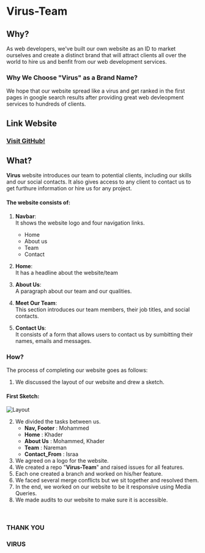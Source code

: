 # Virus-Team

## Why?
As web developers, we've built our own website as an ID to market ourselves and create a distinct brand that will attract clients all over the world to hire us and benfit from our web development services.

### Why We Choose "**Virus**" as a Brand Name?
We hope that our website spread like a virus and get ranked in the first pages in google search results after providing great web devleopment services to hundreds of clients.

## Link Website

### [Visit GitHub!](www.github.com)


## What? 
**Virus** website introduces our team to potential clients, including our skills and our social contacts. It also gives access to any client to contact us to get furthure information or hire us for any project.

#### The website consists of:
1. **Navbar**: <br>
    It shows the website logo and four navigation links.
    * Home
    * About us
    * Team
    * Contact 

2. **Home**: <br>
    It has a headline about the website/team

3. **About Us**: <br>
    A paragraph about our team and our qualities.

4. **Meet Our Team**: <br>
    This section introduces our team members, their job titles, and social contacts.

5. **Contact Us**: <br>
    It consists of a form that allows users to contact us by sumbitting their names, emails and messages.

### How?
The process of completing our website goes as follows:
1. We discussed the layout of our website and drew a sketch. 
#### First Sketch:
![Layout](images/layout.jpg)


2. We divided the tasks between us.
    * **Nav, Footer** : Mohammed
    * **Home** : Khader 
    * **About Us** : Mohammed, Khader
    * **Team** : Nareman
    * **Contact_From** : Israa
3. We agreed on a logo for the website.
4. We created a repo "**Virus-Team**" and raised issues for all features.
5. Each one created a branch and worked on his/her feature. 
6. We faced several merge conflicts but we sit together and resolved them.
7. In the end, we worked on our website to be it responsive using Media Queries.
8. We made audits to our website to make sure it is accessible.

<br>

### THANK YOU
### VIRUS







